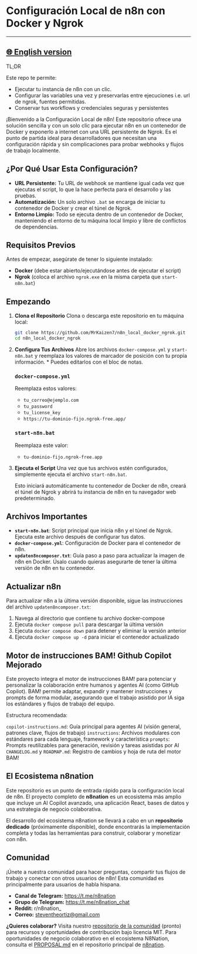# Configuración Local de n8n con Docker y Ngrok

---
[🌐 English version](https://github.com/MrKaizen7/github_copilot_agent_instruction_engine)
---
TL;DR

Este repo te permite:
*   Ejecutar tu instancia de n8n con un clic.
*   Configurar las variables una vez y preservarlas entre ejecuciones i.e. url de ngrok, fuentes permitidas.
*   Conservar tus workflows y credenciales seguras y persistentes

¡Bienvenido a la Configuración Local de n8n! Este repositorio ofrece una solución sencilla y con un solo clic para ejecutar n8n en un contenedor de Docker y exponerlo a internet con una URL persistente de Ngrok. Es el punto de partida ideal para desarrolladores que necesitan una configuración rápida y sin complicaciones para probar webhooks y flujos de trabajo localmente.

## ¿Por Qué Usar Esta Configuración?

*   **URL Persistente:** Tu URL de webhook se mantiene igual cada vez que ejecutas el script, lo que la hace perfecta para el desarrollo y las pruebas.
*   **Automatización:** Un solo archivo `.bat` se encarga de iniciar tu contenedor de Docker y crear el túnel de Ngrok.
*   **Entorno Limpio:** Todo se ejecuta dentro de un contenedor de Docker, manteniendo el entorno de tu máquina local limpio y libre de conflictos de dependencias.

## Requisitos Previos

Antes de empezar, asegúrate de tener lo siguiente instalado:

*   **Docker** (debe estar abierto/ejecutándose antes de ejecutar el script)
*   **Ngrok** (coloca el archivo `ngrok.exe` en la misma carpeta que `start-n8n.bat`)

## Empezando

1.  **Clona el Repositorio**
    Clona o descarga este repositorio en tu máquina local:

    ```bash
    git clone https://github.com/MrKaizen7/n8n_local_docker_ngrok.git
    cd n8n_local_docker_ngrok
    ```

2.  **Configura Tus Archivos**
    Abre los archivos `docker-compose.yml` y `start-n8n.bat` y reemplaza los valores de marcador de posición con tu propia información.
        *   Puedes editarlos con el bloc de notas.

    ### `docker-compose.yml`
    Reemplaza estos valores:

    *   `tu_correo@ejemplo.com`
    *   `tu_password`
    *   `tu_license_key`
    *   `https://tu-dominio-fijo.ngrok-free.app/`

    ### `start-n8n.bat`
    Reemplaza este valor:

    *   `tu-dominio-fijo.ngrok-free.app`

3.  **Ejecuta el Script**
    Una vez que tus archivos estén configurados, simplemente ejecuta el archivo `start-n8n.bat`.

    Esto iniciará automáticamente tu contenedor de Docker de n8n, creará el túnel de Ngrok y abrirá tu instancia de n8n en tu navegador web predeterminado.

## Archivos Importantes

*   **`start-n8n.bat`**: Script principal que inicia n8n y el túnel de Ngrok. Ejecuta este archivo después de configurar tus datos.
*   **`docker-compose.yml`**: Configuración de Docker para el contenedor de n8n.
*   **`updaten8ncomposer.txt`**: Guía paso a paso para actualizar la imagen de n8n en Docker. Úsalo cuando quieras asegurarte de tener la última versión de n8n en tu contenedor.

## Actualizar n8n

Para actualizar n8n a la última versión disponible, sigue las instrucciones del archivo `updaten8ncomposer.txt`:

1.  Navega al directorio que contiene tu archivo docker-compose
2.  Ejecuta `docker compose pull` para descargar la última versión
3.  Ejecuta `docker compose down` para detener y eliminar la versión anterior
4.  Ejecuta `docker compose up -d` para iniciar el contenedor actualizado

## Motor de instrucciones BAM! Github Copilot Mejorado
Este proyecto integra el motor de instrucciones BAM! para potenciar y personalizar la colaboración entre humanos y agentes AI (como GitHub Copilot). BAM! permite adaptar, expandir y mantener instrucciones y prompts de forma modular, asegurando que el trabajo asistido por IA siga los estándares y flujos de trabajo del equipo.

Estructura recomendada:

`copilot-instructions.md`: Guía principal para agentes AI (visión general, patrones clave, flujos de trabajo)
`instructions`: Archivos modulares con estándares para cada lenguaje, framework y característica
`prompts`: Prompts reutilizables para generación, revisión y tareas asistidas por AI
`CHANGELOG.md` y `ROADMAP.md`: Registro de cambios y hoja de ruta del motor BAM!

## El Ecosistema n8nation

Este repositorio es un punto de entrada rápido para la configuración local de n8n. El proyecto completo de **n8nation** es un ecosistema más amplio que incluye un AI Copilot avanzado, una aplicación React, bases de datos y una estrategia de negocio colaborativa.

El desarrollo del ecosistema n8nation se llevará a cabo en un **repositorio dedicado** (próximamente disponible), donde encontrarás la implementación completa y todas las herramientas para construir, colaborar y monetizar con n8n.

## Comunidad

¡Únete a nuestra comunidad para hacer preguntas, compartir tus flujos de trabajo y conectar con otros usuarios de n8n! Esta comunidad es principalmente para usuarios de habla hispana.

*   **Canal de Telegram:** https://t.me/n8nation
*   **Grupo de Telegram:** https://t.me/n8nation_chat
*   **Reddit:** r/n8nation_
*   **Correo:** steventheortiz@gmail.com

**¿Quieres colaborar?** Visita nuestro [repositorio de la comunidad](community-repo/README.md) (pronto) para recursos y oportunidades de contribución bajo licencia MIT. Para oportunidades de negocio colaborativo en el ecosistema N8Nation, consulta el [PROPOSAL.md](PROPUESTA.md) en el repositorio principal de [n8nation](https://github.com/MrKaizen7/n8nation). 

